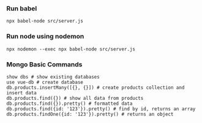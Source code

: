 ### Run babel

```
npx babel-node src/server.js
```

### Run node using nodemon

```
npx nodemon --exec npx babel-node src/server.js
```

### Mongo Basic Commands

```
show dbs # show existing databases
use vue-db # create database
db.products.insertMany([{}, {}]) # create products collection and insert data
db.products.find({}) # show all data from products
db.products.find({}).pretty() # formatted data
db.products.find({id: '123'}).pretty() # find by id, returns an array
db.products.findOne({id: '123'}).pretty() # returns an object

```
